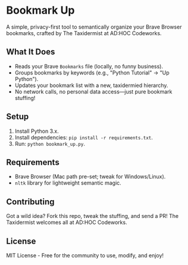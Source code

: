 # Bookmark Up
A simple, privacy-first tool to semantically organize your Brave Browser bookmarks, crafted by The Taxidermist at AD:HOC Codeworks.

## What It Does
- Reads your Brave `Bookmarks` file (locally, no funny business).
- Groups bookmarks by keywords (e.g., "Python Tutorial" → "Up Python").
- Updates your bookmark list with a new, taxidermied hierarchy.
- No network calls, no personal data access—just pure bookmark stuffing!

## Setup
1. Install Python 3.x.
2. Install dependencies: `pip install -r requirements.txt`.
3. Run: `python bookmark_up.py`.

## Requirements
- Brave Browser (Mac path pre-set; tweak for Windows/Linux).
- `nltk` library for lightweight semantic magic.

## Contributing
Got a wild idea? Fork this repo, tweak the stuffing, and send a PR! The Taxidermist welcomes all at AD:HOC Codeworks.

## License
MIT License - Free for the community to use, modify, and enjoy!
